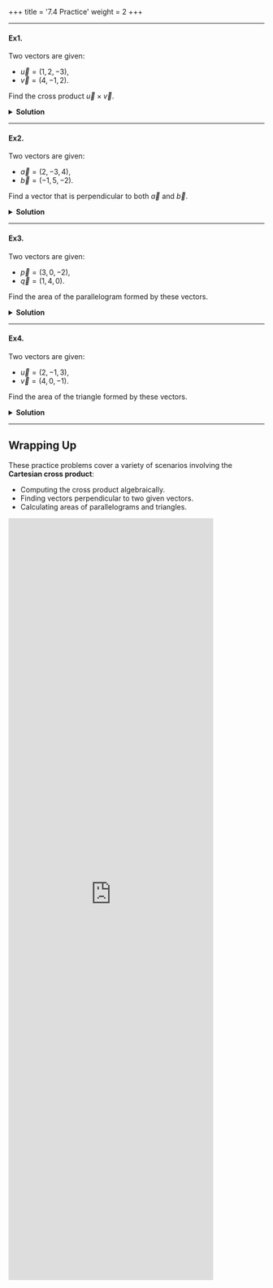 +++
title = '7.4 Practice'
weight = 2
+++

---


#### Ex1.
Two vectors are given:
- $\vec{u} = (1, 2, -3)$,
- $\vec{v} = (4, -1, 2)$.

Find the cross product $\vec{u} \times \vec{v}$.

<details>
  <summary>
    <strong id="solution-title">Solution</strong>
  </summary>

Using the Cartesian formula:

$$
\vec{u} \times \vec{v} = \langle u_2v_3 - u_3v_2, \; u_3v_1 - u_1v_3, \; u_1v_2 - u_2v_1 \rangle.
$$

Substitute the components of $\vec{u} = (1, 2, -3)$ and $\vec{v} = (4, -1, 2)$:

1. **i-component** ($u_2v_3 - u_3v_2$):

   $$
   (2)(2) - (-3)(-1) = 4 - 3 = 1.
   $$

2. **j-component** ($u_3v_1 - u_1v_3$):

   $$
   (-3)(4) - (1)(2) = -12 - 2 = -14.
   $$

3. **k-component** ($u_1v_2 - u_2v_1$):

   $$
   (1)(-1) - (2)(4) = -1 - 8 = -9.
   $$

Combine the components:

$$
\vec{u} \times \vec{v} = \langle 1, -14, -9 \rangle.
$$

**Answer**:  
The cross product is $ \boxed{\langle 1, -14, -9 \rangle} $.

</details>

---


#### Ex2.
Two vectors are given:
- $\vec{a} = (2, -3, 4)$,
- $\vec{b} = (-1, 5, -2)$.

Find a vector that is perpendicular to both $\vec{a}$ and $\vec{b}$.

<details>
  <summary>
    <strong id="solution-title">Solution</strong>
  </summary>

Using the Cartesian formula:

$$
\vec{a} \times \vec{b} = \langle a_2b_3 - a_3b_2, \; a_3b_1 - a_1b_3, \; a_1b_2 - a_2b_1 \rangle.
$$

Substitute the components of $\vec{a} = (2, -3, 4)$ and $\vec{b} = (-1, 5, -2)$:

1. **i-component** ($a_2b_3 - a_3b_2$):

   $$
   (-3)(-2) - (4)(5) = 6 - 20 = -14.
   $$

2. **j-component** ($a_3b_1 - a_1b_3$):

   $$
   (4)(-1) - (2)(-2) = -4 + 4 = 0.
   $$

3. **k-component** ($a_1b_2 - a_2b_1$):

   $$
   (2)(5) - (-3)(-1) = 10 - 3 = 7.
   $$

Combine the components:

$$
\vec{a} \times \vec{b} = \langle -14, 0, 7 \rangle.
$$

**Answer**:  
A vector perpendicular to both $\vec{a}$ and $\vec{b}$ is $ \boxed{\langle -14, 0, 7 \rangle} $.

</details>

---


#### Ex3.
Two vectors are given:
- $\vec{p} = (3, 0, -2)$,
- $\vec{q} = (1, 4, 0)$.

Find the area of the parallelogram formed by these vectors.

<details>
  <summary>
    <strong id="solution-title">Solution</strong>
  </summary>

First, compute the cross product $\vec{p} \times \vec{q}$ using the Cartesian formula:

$$
\vec{p} \times \vec{q} = \langle p_2q_3 - p_3q_2, \; p_3q_1 - p_1q_3, \; p_1q_2 - p_2q_1 \rangle.
$$

Substitute the components of $\vec{p} = (3, 0, -2)$ and $\vec{q} = (1, 4, 0)$:

1. **i-component** ($p_2q_3 - p_3q_2$):

   $$
   (0)(0) - (-2)(4) = 0 + 8 = 8.
   $$

2. **j-component** ($p_3q_1 - p_1q_3$):

   $$
   (-2)(1) - (3)(0) = -2 - 0 = -2.
   $$

3. **k-component** ($p_1q_2 - p_2q_1$):

   $$
   (3)(4) - (0)(1) = 12 - 0 = 12.
   $$

Combine the components:

$$
\vec{p} \times \vec{q} = \langle 8, -2, 12 \rangle.
$$

Next, compute the magnitude of the cross product:

$$
|\vec{p} \times \vec{q}| = \sqrt{(8)^2 + (-2)^2 + (12)^2} = \sqrt{64 + 4 + 144} = \sqrt{212} = 2\sqrt{53}.
$$

**Answer**:  
The area of the parallelogram is $ \boxed{2\sqrt{53}} $.

</details>

---


#### Ex4.
Two vectors are given:
- $\vec{u} = (2, -1, 3)$,
- $\vec{v} = (4, 0, -1)$.

Find the area of the triangle formed by these vectors.

<details>
  <summary>
    <strong id="solution-title">Solution</strong>
  </summary>

First, compute the cross product $\vec{u} \times \vec{v}$ using the Cartesian formula:

$$
\vec{u} \times \vec{v} = \langle u_2v_3 - u_3v_2, \; u_3v_1 - u_1v_3, \; u_1v_2 - u_2v_1 \rangle.
$$

Substitute the components of $\vec{u} = (2, -1, 3)$ and $\vec{v} = (4, 0, -1)$:

1. **i-component** ($u_2v_3 - u_3v_2$):

   $$
   (-1)(-1) - (3)(0) = 1 - 0 = 1.
   $$

2. **j-component** ($u_3v_1 - u_1v_3$):

   $$
   (3)(4) - (2)(-1) = 12 + 2 = 14.
   $$

3. **k-component** ($u_1v_2 - u_2v_1$):

   $$
   (2)(0) - (-1)(4) = 0 + 4 = 4.
   $$

Combine the components:

$$
\vec{u} \times \vec{v} = \langle 1, -14, 4 \rangle.
$$

Next, compute the magnitude of the cross product:

$$
|\vec{u} \times \vec{v}| = \sqrt{(1)^2 + (-14)^2 + (4)^2} = \sqrt{1 + 196 + 16} = \sqrt{213}.
$$

The area of the triangle is half the magnitude of the cross product:

$$
\text{Area} = \frac{1}{2} |\vec{u} \times \vec{v}| = \frac{1}{2} \sqrt{213}.
$$

**Answer**:  
The area of the triangle is $ \boxed{\frac{\sqrt{213}}{2}} $.

</details>

---

## Wrapping Up

These practice problems cover a variety of scenarios involving the **Cartesian cross product**:
- Computing the cross product algebraically.
- Finding vectors perpendicular to two given vectors.
- Calculating areas of parallelograms and triangles.




<iframe src="https://script.google.com/macros/s/AKfycbzoh3CvYtyCEPLxDsWRiKI-WnjF3cHLbdlC_AHwd4CggFFzPnSCQSamiEiOUaH5DYVW1A/exec" width="80%" height="1500px" frameborder="0" marginheight="0" marginwidth="0">Loading...</iframe>
